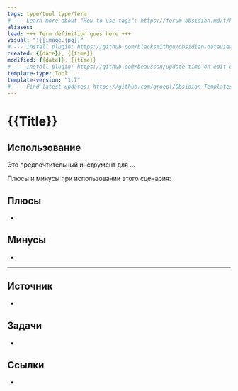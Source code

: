 ```yaml
---
tags: type/tool type/term 
# --- Learn more about "How to use tags": https://forum.obsidian.md/t/how-to-use-tags/
aliases: 
lead: +++ Term definition goes here +++
visual: "![[image.jpg]]"
# --- Install plugin: https://github.com/blacksmithgu/obsidian-dataview
created: {{date}}, {{time}}
modified: {{date}}, {{time}}
# --- Install plugin: https://github.com/beaussan/update-time-on-edit-obsidian
template-type: Tool
template-version: "1.7"
# --- Find latest updates: https://github.com/groepl/Obsidian-Templates
---
```


# {{Title}}

<!-- Краткое описание ИНСТРУМЕНТА здесь -->

## Использование
<!-- Почему я использую этот инструмент? Сценарий использования -->

Это предпочтительный инструмент для ...

Плюсы и минусы при использовании этого сценария:

## Плюсы
-

## Минусы
-

---
## Источник
<!-- Всегда оставляйте ссылку на источник -->
-

## Задачи
<!-- Что осталось сделать с этой заметкой? -->
-

## Ссылки
<!-- Ссылки на страницы, не упомянутые в содержании -->
-